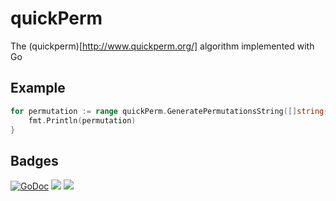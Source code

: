 # quickPerm
The (quickperm)[http://www.quickperm.org/] algorithm implemented with Go

## Example

```` go
for permutation := range quickPerm.GeneratePermutationsString([]string{"a","b","c","d","e","f","g","h"}) {
    fmt.Println(permutation)
}
````

## Badges

[![GoDoc](https://godoc.org/github.com/Ramshackle-Jamathon/go-quickPerm?status.svg)](https://godoc.org/github.com/Ramshackle-Jamathon/go-quickPerm)
![](https://img.shields.io/badge/license-MIT-blue.svg)
![](https://img.shields.io/badge/status-stable-green.svg)

